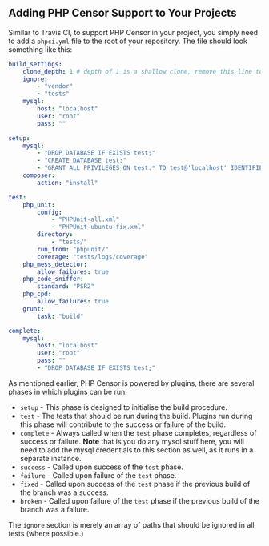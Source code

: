 Adding PHP Censor Support to Your Projects
------------------------------------------

Similar to Travis CI, to support PHP Censor in your project, you simply need to add a `phpci.yml` file to the root of
your repository. The file should look something like this:

```yml
build_settings:
    clone_depth: 1 # depth of 1 is a shallow clone, remove this line to clone entire repo
    ignore:
        - "vendor"
        - "tests"
    mysql:
        host: "localhost"
        user: "root"
        pass: ""

setup:
    mysql:
        - "DROP DATABASE IF EXISTS test;"
        - "CREATE DATABASE test;"
        - "GRANT ALL PRIVILEGES ON test.* TO test@'localhost' IDENTIFIED BY 'test';"
    composer:
        action: "install"

test:
    php_unit:
        config:
            - "PHPUnit-all.xml"
            - "PHPUnit-ubuntu-fix.xml"
        directory:
            - "tests/"
        run_from: "phpunit/"
        coverage: "tests/logs/coverage"
    php_mess_detector:
        allow_failures: true
    php_code_sniffer:
        standard: "PSR2"
    php_cpd:
        allow_failures: true
    grunt:
        task: "build"

complete:
    mysql:
        host: "localhost"
        user: "root"
        pass: ""
        - "DROP DATABASE IF EXISTS test;"
```

As mentioned earlier, PHP Censor is powered by plugins, there are several phases in which plugins can be run:

* `setup` - This phase is designed to initialise the build procedure.
* `test` - The tests that should be run during the build. Plugins run during this phase will contribute to the success or failure of the build.
* `complete` - Always called when the `test` phase completes, regardless of success or failure. **Note** that is you do any mysql stuff here, you will need to add the mysql credentials to this section as well, as it runs in a separate instance.
* `success` - Called upon success of the `test` phase.
* `failure` - Called upon failure of the `test` phase.
* `fixed` - Called upon success of the `test` phase if the previous build of the branch was a success.
* `broken` - Called upon failure of the `test` phase if the previous build of the branch was a failure.

The `ignore` section is merely an array of paths that should be ignored in all tests (where possible.)
